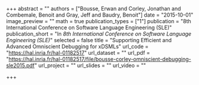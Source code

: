 +++
abstract = ""
authors = ["Bousse, Erwan and Corley, Jonathan and Combemale, Benoit and Gray, Jeff and Baudry, Benoit"]
date = "2015-10-01"
image_preview = ""
math = true
publication_types = ["1"]
publication = "8th International Conference on Software Language Engineering (SLE)"
publication_short = "In *8th International Conference on Software Language Engineering (SLE)*"
selected = false
title = "Supporting Efficient and Advanced Omniscient Debugging for xDSMLs"
url_code = "https://hal.inria.fr/hal-01182517"
url_dataset = ""
url_pdf = "https://hal.inria.fr/hal-01182517/file/bousse-corley-omniscient-debugging-sle2015.pdf"
url_project = ""
url_slides = ""
url_video = ""

+++
